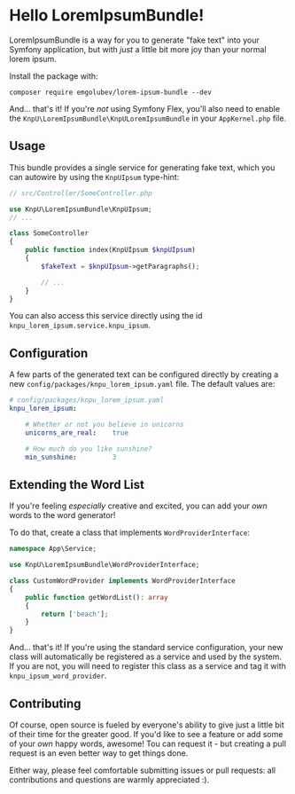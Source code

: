# Hello LoremIpsumBundle!

LoremIpsumBundle is a way for you to generate "fake text" into
your Symfony application, but with *just* a little bit more joy
than your normal lorem ipsum.

Install the package with:

```console
composer require emgolubev/lorem-ipsum-bundle --dev
```

And... that's it! If you're *not* using Symfony Flex, you'll also
need to enable the `KnpU\LoremIpsumBundle\KnpULoremIpsumBundle`
in your `AppKernel.php` file.

## Usage

This bundle provides a single service for generating fake text, which
you can autowire by using the `KnpUIpsum` type-hint:

```php
// src/Controller/SomeController.php

use KnpU\LoremIpsumBundle\KnpUIpsum;
// ...

class SomeController
{
    public function index(KnpUIpsum $knpUIpsum)
    {
        $fakeText = $knpUIpsum->getParagraphs();

        // ...
    }
}
```

You can also access this service directly using the id
`knpu_lorem_ipsum.service.knpu_ipsum`.

## Configuration

A few parts of the generated text can be configured directly by
creating a new `config/packages/knpu_lorem_ipsum.yaml` file. The
default values are:

```yaml
# config/packages/knpu_lorem_ipsum.yaml
knpu_lorem_ipsum:

    # Whether or not you believe in unicorns
    unicorns_are_real:    true

    # How much do you like sunshine?
    min_sunshine:         3
```

## Extending the Word List

If you're feeling *especially* creative and excited, you can add 
your *own* words to the word generator!

To do that, create a class that implements `WordProviderInterface`:

```php
namespace App\Service;

use KnpU\LoremIpsumBundle\WordProviderInterface;

class CustomWordProvider implements WordProviderInterface
{
    public function getWordList(): array
    {
        return ['beach'];
    }
}
```

And... that's it! If you're using the standard service configuration,
your new class will automatically be registered as a service and used
by the system. If you are not, you will need to register this class
as a service and tag it with `knpu_ipsum_word_provider`.

## Contributing

Of course, open source is fueled by everyone's ability to give just a little bit
of their time for the greater good. If you'd like to see a feature or add some of
your *own* happy words, awesome! Tou can request it - but creating a pull request
is an even better way to get things done.

Either way, please feel comfortable submitting issues or pull requests: all contributions
and questions are warmly appreciated :).
